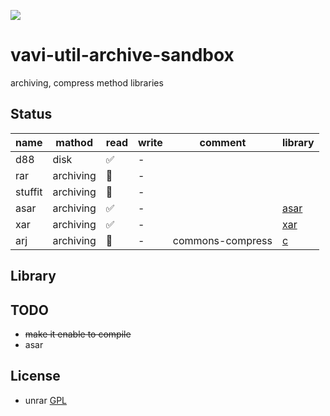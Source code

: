 [![](https://jitpack.io/v/umjammer/vavi-util-archive-sandbox.svg)](https://jitpack.io/#umjammer/vavi-util-archive-sandbox)

# vavi-util-archive-sandbox

 archiving, compress method libraries

## Status

|name | mathod | read | write | comment | library |
|-----|--------|--------|--------|---------|---------|
| d88 | disk | ✅ | - | ||
| rar | archiving | 🚧 | - | | |
| stuffit | archiving | 🚧 | - | ||
| asar | archiving | ✅ | - | | [asar](https://github.com/Scroetchen/asar) |
| xar | archiving | ✅ | - | | [xar](https://github.com/sprylab/xar) |
|arj | archiving | 🚧 | - | commons-compress | [c](https://github.com/tripsin/unarj) |

## Library



## TODO

 * ~~make it enable to compile~~
 * asar

## License

 * unrar [GPL](http://www.gnu.org/licenses/gpl.html)
